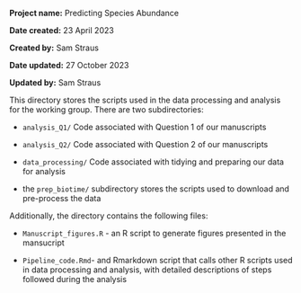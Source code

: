 **Project name:** Predicting Species Abundance

**Date created:** 23 April 2023

**Created by:** Sam Straus

**Date updated:** 27 October 2023

**Updated by:** Sam Straus

This directory stores the scripts used in the data processing and analysis for the working group. There are two subdirectories:

-   `analysis_Q1/` Code associated with Question 1 of our manuscripts

-   `analysis_Q2/` Code associated with Question 2 of our manuscripts

-   `data_processing/` Code associated with tidying and preparing our data for analysis

-   the `prep_biotime/` subdirectory stores the scripts used to download and pre-process the data

Additionally, the directory contains the following files:

-   `Manuscript_figures.R` - an R script to generate figures presented in the mansucript

-   `Pipeline_code.Rmd`- and Rmarkdown script that calls other R scripts used in data processing and analysis, with detailed descriptions of steps followed during the analysis
